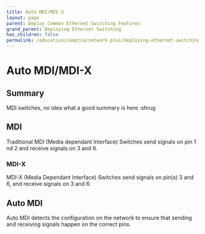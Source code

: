 ```yaml
---
title: Auto MDI/MDI-X
layout: page
parent: Deploy Common Ethernet Switching Features
grand_parent: Deploying Ethernet Switching
has_children: false
permalink: /education/comptia/network-plus/deploying-ethernet-switching/deploy-common-ethernet-switching-features/auto-mdi-x/
---
```


# Auto MDI/MDI-X

## Summary

MDI switches, no idea what a good summary is here :shrug

## MDI

Traditional MDI (Media dependant Interface) Switches send signals on pin 1 nd 2 and receive signals on 3 and 6.

### MDI-X

MDI-X (Media Dependant Interface) Switches send signals on pin(s) 3 and 6, and receive signals on 3 and 6.

## Auto MDI

Auto MDI detects the configuration on the network to ensure that sending and receiving signals happen on the correct pins.